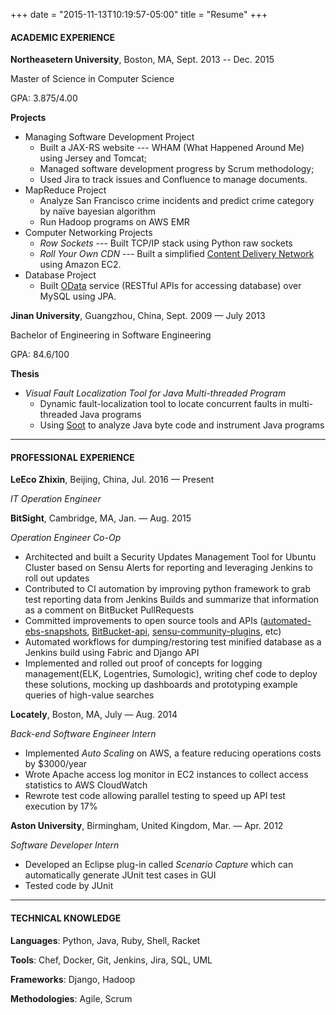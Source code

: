 +++
date = "2015-11-13T10:19:57-05:00"
title = "Resume"
+++

#### ACADEMIC EXPERIENCE

**Northeasetern University**, Boston, MA, Sept. 2013 -- Dec. 2015

Master of Science in Computer Science

GPA: 3.875/4.00

**Projects**

* Managing Software Development Project
	* Built a JAX-RS website --- WHAM (What Happened Around Me) using Jersey and Tomcat;
	* Managed software development progress by Scrum methodology;
	* Used Jira to track issues and Confluence to manage documents.
* MapReduce Project
	*  Analyze San Francisco crime incidents and predict crime category by naïve bayesian algorithm
	*  Run Hadoop programs on AWS EMR
*  Computer Networking Projects
	* *Row Sockets* ---  Built TCP/IP stack using Python raw sockets
	* *Roll Your Own CDN* --- Built a simplified [Content Delivery Network](https://en.wikipedia.org/wiki/Content_delivery_network) using Amazon EC2.
* Database Project
	*  Built [OData](http://www.odata.org/) service (RESTful APIs for accessing database) over MySQL using JPA.

**Jinan University**, Guangzhou, China, Sept. 2009 — July 2013

Bachelor of Engineering in Software Engineering

GPA: 84.6/100

**Thesis**

* *Visual Fault Localization Tool for Java Multi-threaded Program*
	* Dynamic fault-localization tool to locate concurrent faults in multi-threaded Java programs
	* Using [Soot](https://sable.github.io/soot/) to analyze Java byte code and instrument Java programs

----
#### PROFESSIONAL EXPERIENCE

**LeEco Zhixin**, Beijing, China, Jul. 2016 — Present

*IT Operation Engineer*

**BitSight**, Cambridge, MA, Jan. — Aug. 2015

*Operation Engineer Co-Op*

* Architected and built a Security Updates Management Tool for Ubuntu Cluster based on Sensu Alerts for reporting and leveraging Jenkins to roll out updates
* Contributed to CI automation by improving python framework to grab test reporting data from Jenkins Builds and summarize that information as a comment on BitBucket PullRequests
* Committed improvements to open source tools and APIs ([automated-ebs-snapshots](https://github.com/skymill/automated-ebs-snapshots), [BitBucket-api](https://github.com/CBitLabs/BitBucket-api), [sensu-community-plugins](https://github.com/sensu/sensu-community-plugins), etc)
* Automated workflows for dumping/restoring test minified database as a Jenkins build using Fabric and Django API
* Implemented and rolled out proof of concepts for logging management(ELK, Logentries, Sumologic), writing chef code to deploy these solutions, mocking up dashboards and prototyping example queries of high-value searches

**Locately**, Boston, MA, July — Aug. 2014

*Back-end Software Engineer Intern*

* Implemented *Auto Scaling* on AWS, a feature reducing operations costs by $3000/year
*  Wrote Apache access log monitor in EC2 instances to collect access statistics to AWS CloudWatch
*  Rewrote test code allowing parallel testing to speed up API test execution by 17%

**Aston University**, Birmingham, United Kingdom, Mar. — Apr. 2012

*Software Developer Intern*

* Developed an Eclipse plug-in called *Scenario Capture* which can automatically generate JUnit test cases in GUI
* Tested code by JUnit

----
#### TECHNICAL KNOWLEDGE
**Languages**:
Python, Java, Ruby, Shell, Racket

**Tools**:
Chef, Docker, Git, Jenkins, Jira, SQL, UML

**Frameworks**:
Django, Hadoop

**Methodologies**:
Agile, Scrum
